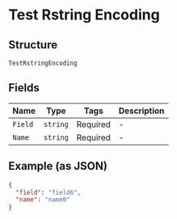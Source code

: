 
# Test Rstring Encoding

## Structure

`TestRstringEncoding`

## Fields

| Name | Type | Tags | Description |
|  --- | --- | --- | --- |
| `Field` | `string` | Required | - |
| `Name` | `string` | Required | - |

## Example (as JSON)

```json
{
  "field": "field6",
  "name": "name0"
}
```

